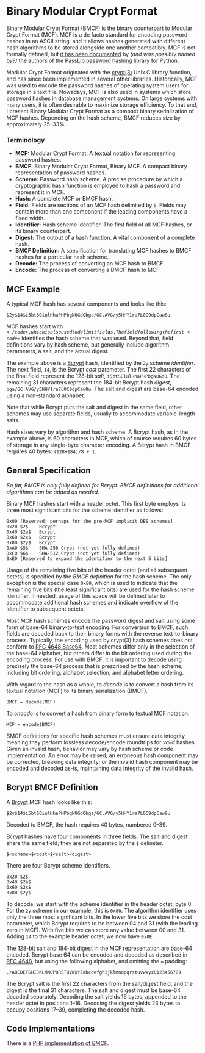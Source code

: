 Binary Modular Crypt Format
===========================

Binary Modular Crypt Format (BMCF) is the binary counterpart to Modular Crypt Format (MCF). MCF is a de facto standard for encoding password hashes in an ASCII string, and it allows hashes generated with different hash algorithms to be stored alongside one another compatibly. MCF is not formally defined, but [it has been documented][mcf] by *(and was possibly named by?)* the authors of the [PassLib password hashing library][passlib] for Python.

Modular Crypt Format originated with the [crypt(3)][crypt] Unix C library function, and has since been implemented in several other libraries. Historically, MCF was used to encode the password hashes of operating system users for storage in a text file. Nowadays, MCF is also used in systems which store password hashes in database management systems. On large systems with many users, it is often desirable to maximize storage efficiency. To that end, I present Binary Modular Crypt Format as a compact binary serialization of MCF hashes. Depending on the hash scheme, BMCF reduces size by approximately 25–33%.

[mcf]:      https://passlib.readthedocs.io/en/stable/modular_crypt_format.html  "Passlib's Documentation of MCF"
[passlib]:  https://passlib.readthedocs.io/en/stable/                           "Passlib password hashing library for Python"
[crypt]:    https://en.wikipedia.org/wiki/Crypt_(C)                             "crypt(3) Unix C library function"



### Terminology

- **MCF:** Modular Crypt Format. A textual notation for representing password hashes.
- **BMCF:** Binary Modular Crypt Format, Binary MCF. A compact binary representation of password hashes.
- **Scheme:** Password hash scheme. A precise procedure by which a cryptographic hash function is employed to hash a password and represent it in MCF.
- **Hash:** A complete MCF or BMCF hash.
- **Field:** Fields are sections of an MCF hash delimited by <code>$</code>. Fields may contain more than one component if the leading components have a fixed width.
- **Identifier:** Hash scheme identifier. The first field of all MCF hashes, or its binary counterpart.
- **Digest:** The output of a hash function. A vital component of a complete hash.
- **BMCF Definition:** A specification for translating MCF hashes to BMCF hashes for a particular hash scheme.
- **Decode:** The process of converting an MCF hash to BMCF.
- **Encode:** The process of converting a BMCF hash to MCF.



MCF Example
-----------

A typical MCF hash has several components and looks like this:

    $2y$14$i5btSOiulHhaPHPbgNUGdObga/GC.AVG/y5HHY1ra7L0C9dpCaw8u

MCF hashes start with <code>$</code>, which is also used to delimit fields. The field following the first <code>$</code> identifies the hash scheme that was used. Beyond that, field definitions vary by hash scheme, but generally include algorithm parameters, a salt, and the actual digest.

The example above is a [Bcrypt][bcrypt] hash, identified by the <code>2y</code> scheme *identifier*. The next field, <code>14</code>, is the Bcrypt *cost* parameter. The first 22 characters of the final field represent the 128-bit *salt*, <code>i5btSOiulHhaPHPbgNUGdO</code>. The remaining 31 characters represent the 184-bit Bcrypt hash *digest*, <code>bga/GC.AVG/y5HHY1ra7L0C9dpCaw8u</code>. The salt and digest are base-64 encoded using a non-standard alphabet.

Note that while Bcrypt puts the salt and digest in the same field, other schemes may use separate fields, usually to accommodate variable-length salts.

Hash sizes vary by algorithm and hash scheme. A Bcrypt hash, as in the example above, is 60 characters in MCF, which of course requires 60 bytes of storage in any single-byte character encoding. A Bcrypt hash in BMCF requires 40 bytes: <code>(128+184)/8 + 1</code>.

[bcrypt]: https://en.wikipedia.org/wiki/Bcrypt "Bcrypt, Blowfish-based password hashing"



General Specification
---------------------

*So far, BMCF is only fully defined for Bcrypt. BMCF definitions for additional algorithms can be added as needed.*

Binary MCF hashes start with a header octet. This first byte employs its three most significant bits for the scheme identifier as follows:

    0x00 [Reserved; perhaps for the pre-MCF implicit DES schemes]
    0x20 $2$    Bcrypt
    0x40 $2a$   Bcrypt
    0x60 $2x$   Bcrypt
    0x80 $2y$   Bcrypt
    0xA0 $5$    SHA-256 Crypt (not yet fully defined)
    0xC0 $6$    SHA-512 Crypt (not yet fully defined)
    0xE0 [Reserved to expand the identifier to the next 5 bits]

Usage of the remaining five bits of the header octet (and all subsequent octets) is specified by the *BMCF definition* for the hash scheme. The only exception is the special case <code>0xE0</code>, which is used to indicate that the remaining five bits (the least significant bits) are used for the hash scheme identifier. If needed, usage of this space will be defined later to accommodate additional hash schemes and indicate overflow of the identifier to subsequent octets.

Most MCF hash schemes encode the password digest and salt using some form of base-64 binary-to-text encoding. For conversion to BMCF, such fields are decoded back to their binary forms with the reverse text-to-binary process. Typically, the encoding used by crypt(3) hash schemes does not conform to [RFC 4648 Base64][base64]. Most schemes differ only in the selection of the base-64 alphabet, but others differ in the bit ordering used during the encoding process. For use with BMCF, it is important to decode using precisely the base-64 process that is prescribed by the hash scheme, including bit ordering, alphabet selection, and alphabet letter ordering.

With regard to the hash as a whole, to *decode* is to convert a hash from its textual notation (MCF) to its binary serialization (BMCF).

    BMCF = decode(MCF)

To *encode* is to convert a hash from binary form to textual MCF notation.

    MCF = encode(BMCF)

BMCF definitions for specific hash schemes must ensure data integrity, meaning they perform lossless decode/encode roundtrips for *valid* hashes. Given an invalid hash, behavior may vary by hash scheme or code implementation. An error may be raised; an erroneous hash component may be corrected, breaking data integrity; or the invalid hash component may be encoded and decoded as-is, maintaining data integrity of the invalid hash.

[base64]: https://tools.ietf.org/html/rfc4648#section-4 "RFC 4648 Base64 Specification"



Bcrypt BMCF Definition
----------------------

A [Brcypt][bcrypt] MCF hash looks like this:

    $2y$14$i5btSOiulHhaPHPbgNUGdObga/GC.AVG/y5HHY1ra7L0C9dpCaw8u

Decoded to BMCF, the hash requires 40 bytes, numbered 0–39.

Bcrypt hashes have four components in three fields. The salt and digest share the same field; they are not separated by the <code>$</code> delimiter.

    $<scheme>$<cost>$<salt><digest>

There are four Bcrypt scheme identifiers.

    0x20 $2$
    0x40 $2a$
    0x60 $2x$
    0x80 $2y$

To decode, we start with the scheme identifier in the header octet, byte 0. For the <code>2y</code> scheme in our example, this is <code>0x80</code>. The algorithm identifier uses only the three most significant bits. In the lower five bits we store the cost parameter, which Bcrypt requires to be between 04 and 31 (with the leading zero in MCF). With five bits we can store any value between 00 and 31. Adding <code>14</code> to the example header octet, we now have <code>0x8E</code>.

The 128-bit salt and 184-bit digest in the MCF representation are base-64 encoded. Bcrypt base 64 can be encoded and decoded as described in [RFC 4648][base64], but using the following alphabet, and omitting the <code>=</code> padding:

    ./ABCDEFGHIJKLMNOPQRSTUVWXYZabcdefghijklmnopqrstuvwxyz0123456789

The Bcrypt salt is the first 22 characters from the salt/digest field, and the digest is the final 31 characters. The salt and digest must be base-64 decoded separately. Decoding the salt yields 16 bytes, appended to the header octet in positions 1–16. Decoding the digest yields 23 bytes to occupy positions 17–39, completing the decoded hash.



Code Implementations
--------------------

There is a [PHP implementation of BMCF][bmcfphp].

[bmcfphp]: https://github.com/ademarre/mcf-hash-encoder-php "McfHash - BMCF Implementation in PHP"

